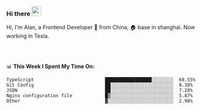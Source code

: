 ### Hi there <img src="https://media.giphy.com/media/hvRJCLFzcasrR4ia7z/giphy.gif" width="25px">

<!-- ![visitors](https://visitor-badge.glitch.me/badge?page_id=dislfyer.dislfyer) -->

Hi, I'm Alan, a Frontend Developer 🚀 from China, 🏠 base in shanghai. Now working in Tesla.

<br/>
<br/>

📊 **This Week I Spent My Time On:**


<!--START_SECTION:waka-->

```text
TypeScript                          █████████████████░░░░░░░░  68.55%
Git Config                          ██░░░░░░░░░░░░░░░░░░░░░░░  8.38%
JSON                                ██░░░░░░░░░░░░░░░░░░░░░░░  7.28%
Nginx configuration file            █▒░░░░░░░░░░░░░░░░░░░░░░░  5.87%
Other                               ▓░░░░░░░░░░░░░░░░░░░░░░░░  2.98%
```

<!--END_SECTION:waka-->

<!--
**About Me:**
 -->
